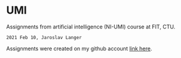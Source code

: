 # UMI

Assignments from artificial intelligence (NI-UMI) course at FIT, CTU.

`2021 Feb 10, Jaroslav Langer`

Assignments were created on my github account [link here](https://github.com/langer-jaros/learning/tree/master/informatics/artificial_intelligence/examples).

